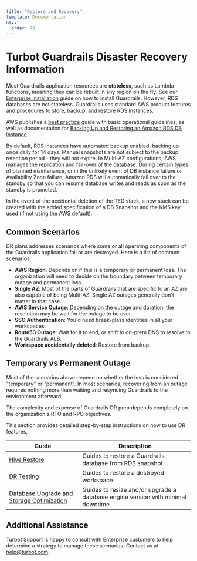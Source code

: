 ```yaml
---
title: "Restore and Recovery"
template: Documentation
nav:
  order: 70
---
```


# Turbot Guardrails Disaster Recovery Information

Most Guardrails application resources are **stateless**, such as Lambda functions, meaning they
can be rebuilt in any region on the fly. See our
[Enterprise Installation](enterprise/installation/) guide on how to install
Guardrails. However, RDS databases are not stateless. Guardrails uses standard AWS
product features and procedures to store, backup, and restore RDS instances.

AWS publishes a
[best practice](https://docs.aws.amazon.com/AmazonRDS/latest/UserGuide/CHAP_BestPractices.html)
guide with basic operational guidelines, as well as documentation for
[Backing Up and Restoring an Amazon RDS DB Instance](https://docs.aws.amazon.com/AmazonRDS/latest/UserGuide/CHAP_CommonTasks.BackupRestore.html).

By default, RDS instances have automated backup enabled, backing up once daily
for 14 days. Manual snapshots are not subject to the backup retention period -
they will not expire. In Multi-AZ configurations, AWS manages the replication
and fail-over of the database. During certain types of planned maintenance, or in
the unlikely event of DB instance failure or Availability Zone failure, Amazon
RDS will automatically fail over to the standby so that you can resume database
writes and reads as soon as the standby is promoted.

In the event of the accidental deletion of the TED stack, a new stack can be
created with the added specification of a DB Snapshot and the KMS key used (if
not using the AWS default).

## Common Scenarios

DR plans addresses scenarios where some or all operating components of the Guardrails application fail or are
destroyed.
Here is a list of common scenarios:

- **AWS Region**:  Depends on if this is a temporary or permanent loss. The organization will need to decide on the
  boundary between temporary outage and permanent loss.
- **Single AZ**: Most of the parts of Guardrails that are specific to an AZ are also capable of being Multi-AZ. Single
  AZ outages generally don't matter in that case.
- **AWS Service Outage**:  Depending on the outage and duration, the resolution may be wait for the outage to be over.
- **SSO Authentication**: You'd need break-glass identities in all your workspaces.
- **Route53 Outage**: Wait for it to end, or shift to on-prem DNS to resolve to the Guardrails ALB.
- **Workspace accidentally deleted**: Restore from backup.

## Temporary vs Permanent Outage

Most of the scenarios above depend on whether the loss is considered "temporary" or "permanent". In most scenarios, recovering from an outage requires nothing more than waiting and resyncing Guardrails to the environment afterward.

The complexity and expense of Guardrails DR prep depends completely on the organization's RTO and RPO objectives.

This section provides detailed step-by-step instructions on how to use DR features,

| Guide | Description
| - | -
| [Hive Restore](guides/hosting-guardrails/disaster-recovery/restore) | Guides to restore a Guardrails database from RDS snapshot.
| [DR Testing](guides/hosting-guardrails/disaster-recovery/dr-testing) | Guides to restore  a destroyed workspace.
| [Database Upgrade and Storage Optimization](guides/hosting-guardrails/disaster-recovery/database-upgrade-storage-optimization) | Guides to resize and/or upgrade a database engine version with minimal downtime.

## Additional Assistance

Turbot Support is happy to consult with Enterprise customers to help
determine a strategy to manage these scenarios. Contact us at
[help@turbot.com](mailto:help@turbot.com).
